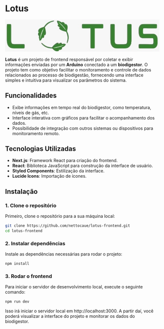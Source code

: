 # Lotus

![Logo da Lotus](./public/images/lotus.png)

**Lotus** é um projeto de frontend responsável por coletar e exibir informações enviadas por um **Arduino** conectado a um **biodigestor**. O projeto tem como objetivo facilitar o monitoramento e controle de dados relacionados ao processo de biodigestão, fornecendo uma interface simples e intuitiva para visualizar os parâmetros do sistema.

## Funcionalidades

- Exibe informações em tempo real do biodigestor, como temperatura, níveis de gás, etc.
- Interface interativa com gráficos para facilitar o acompanhamento dos dados.
- Possibilidade de integração com outros sistemas ou dispositivos para monitoramento remoto.

## Tecnologias Utilizadas

- **Next.js**: Framework React para criação do frontend.
- **React**: Biblioteca JavaScript para construção da interface de usuário.
- **Styled Components**: Estilização da interface.
- **Lucide Icons**: Importação de ícones.

## Instalação

### 1. Clone o repositório

Primeiro, clone o repositório para a sua máquina local:

```bash
git clone https://github.com/nettocaue/lotus-frontend.git
cd lotus-frontend
```

### 2. Instalar dependências

Instale as dependências necessárias para rodar o projeto:

```bash
npm install
```

### 3. Rodar o frontend

Para iniciar o servidor de desenvolvimento local, execute o seguinte comando:

```bash
npm run dev
```

Isso irá iniciar o servidor local em http://localhost:3000. A partir daí, você poderá visualizar a interface do projeto e monitorar os dados do biodigestor.
